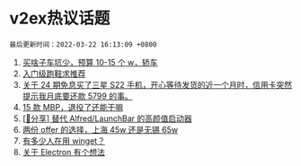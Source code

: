 # v2ex热议话题

`最后更新时间：2022-03-22 16:13:09 +0800`

1. [买啥子车坑少，预算 10-15 个 w，轿车](https://www.v2ex.com/t/841911)
1. [入门级跑鞋求推荐](https://www.v2ex.com/t/842023)
1. [关于 24 期免息买了三星 S22 手机，开心等待发货的近一个月时，信用卡突然提示我月底要还款 5799 的事。](https://www.v2ex.com/t/842080)
1. [15 款 MBP，退役了还能干嘛](https://www.v2ex.com/t/842040)
1. [[📣分享] 替代 Alfred/LaunchBar 的高颜值启动器](https://www.v2ex.com/t/841912)
1. [两份 offer 的选择，上海 45w 还是无锡 65w](https://www.v2ex.com/t/841953)
1. [有多少人在用 winget？](https://www.v2ex.com/t/842018)
1. [关于 Electron 有个想法](https://www.v2ex.com/t/842001)


